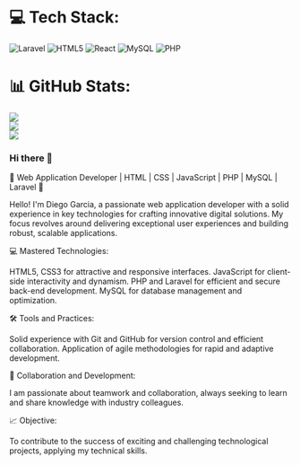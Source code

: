 # 💻 Tech Stack:
![Laravel](https://img.shields.io/badge/laravel-%23FF2D20.svg?style=for-the-badge&logo=laravel&logoColor=white) ![HTML5](https://img.shields.io/badge/html5-%23E34F26.svg?style=for-the-badge&logo=html5&logoColor=white) ![React](https://img.shields.io/badge/react-%2320232a.svg?style=for-the-badge&logo=react&logoColor=%2361DAFB) ![MySQL](https://img.shields.io/badge/mysql-%2300000f.svg?style=for-the-badge&logo=mysql&logoColor=white) ![PHP](https://img.shields.io/badge/php-%23777BB4.svg?style=for-the-badge&logo=php&logoColor=white)

# 📊 GitHub Stats:
![](https://github-readme-stats.vercel.app/api?username=ByDiegreeN0&theme=dark&hide_border=false&include_all_commits=false&count_private=false)<br/>
![](https://github-readme-streak-stats.herokuapp.com/?user=ByDiegreeN0&theme=dark&hide_border=false)<br/>
![](https://github-readme-stats.vercel.app/api/top-langs/?username=ByDiegreeN0&theme=dark&hide_border=false&include_all_commits=false&count_private=false&layout=compact)

### Hi there 👋

🚀 Web Application Developer | HTML | CSS | JavaScript | PHP | MySQL | Laravel 🚀

Hello! I'm Diego Garcia, a passionate web application developer with a solid experience in key technologies for crafting innovative digital solutions. My focus revolves around delivering exceptional user experiences and building robust, scalable applications.

💻 Mastered Technologies:

HTML5, CSS3 for attractive and responsive interfaces.
JavaScript for client-side interactivity and dynamism.
PHP and Laravel for efficient and secure back-end development.
MySQL for database management and optimization.

🛠️ Tools and Practices:

Solid experience with Git and GitHub for version control and efficient collaboration.
Application of agile methodologies for rapid and adaptive development.

🤝 Collaboration and Development:

I am passionate about teamwork and collaboration, always seeking to learn and share knowledge with industry colleagues.

📈 Objective:

To contribute to the success of exciting and challenging technological projects, applying my technical skills.
